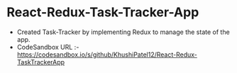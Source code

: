 # React-Redux-Task-Tracker-App
- Created Task-Tracker by implementing Redux to manage the state of the app.
- CodeSandbox URL :- https://codesandbox.io/s/github/KhushiPatel12/React-Redux-TaskTrackerApp
